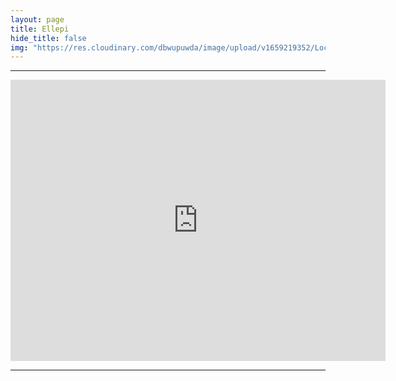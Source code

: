 ```yaml
---
layout: page
title: Ellepi
hide_title: false
img: "https://res.cloudinary.com/dbwupuwda/image/upload/v1659219352/Locali/ellepi.png"
---
```

---

<center>
<a href="tel:054581755" title="Numero telefono">
 <span class="fa-stack fa-lg">
    <i class="fas fa-circle fa-stack-2x"></i>
    <i class="fas fa-phone fa-stack-1x fa-inverse fa-flip-horizontal"></i>
 </span>
</a>


<a href="https://www.facebook.com/lpmassa" title="Pagina Facebook" target="_blank" rel="noopener">
  <span class="fa-stack fa-lg">
      <i class="fas fa-circle fa-stack-2x"></i>
      <i class="fab fa-facebook fa-stack-1x fa-inverse"></i>
  </span>
</a>
</center>

<p><center><iframe src="https://www.google.com/maps/embed?pb=!1m18!1m12!1m3!1d2848.3041350788812!2d11.825851815727962!3d44.44743450872663!2m3!1f0!2f0!3f0!3m2!1i1024!2i768!4f13.1!3m3!1m2!1s0x477e1c1c0a4e217f%3A0x64030485575fe257!2sRistorante%20Pizzeria%20Ellepi!5e0!3m2!1sit!2sit!4v1661952086708!5m2!1sit!2sit" width="600" height="450" style="border:0;" allowfullscreen="" loading="lazy" referrerpolicy="no-referrer-when-downgrade"></iframe></center></p>

---